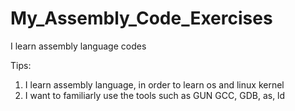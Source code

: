 # My_Assembly_Code_Exercises
I learn assembly language codes  

Tips:  
  1. I learn assembly language, in order to learn os and linux kernel
  2. I want to familiarly use the tools such as GUN GCC, GDB, as, ld
